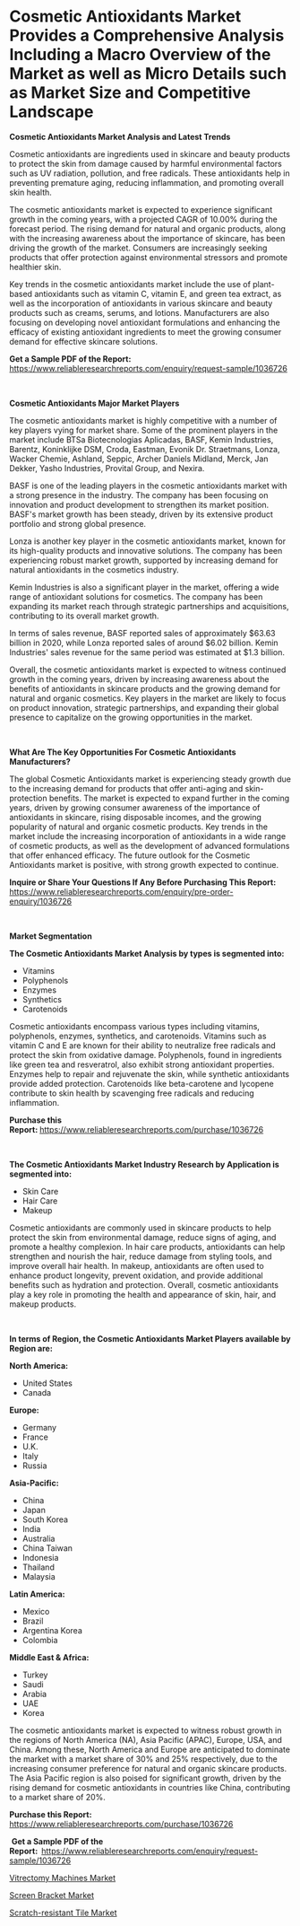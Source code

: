 <p><h1>Cosmetic Antioxidants Market Provides a Comprehensive Analysis Including a Macro Overview of the Market as well as Micro Details such as Market Size and Competitive Landscape</h1></p><p><strong>Cosmetic Antioxidants Market Analysis and Latest Trends</strong></p>
<p><p>Cosmetic antioxidants are ingredients used in skincare and beauty products to protect the skin from damage caused by harmful environmental factors such as UV radiation, pollution, and free radicals. These antioxidants help in preventing premature aging, reducing inflammation, and promoting overall skin health.</p><p>The cosmetic antioxidants market is expected to experience significant growth in the coming years, with a projected CAGR of 10.00% during the forecast period. The rising demand for natural and organic products, along with the increasing awareness about the importance of skincare, has been driving the growth of the market. Consumers are increasingly seeking products that offer protection against environmental stressors and promote healthier skin.</p><p>Key trends in the cosmetic antioxidants market include the use of plant-based antioxidants such as vitamin C, vitamin E, and green tea extract, as well as the incorporation of antioxidants in various skincare and beauty products such as creams, serums, and lotions. Manufacturers are also focusing on developing novel antioxidant formulations and enhancing the efficacy of existing antioxidant ingredients to meet the growing consumer demand for effective skincare solutions.</p></p>
<p><strong>Get a Sample PDF of the Report:&nbsp;</strong> <a href="https://www.reliableresearchreports.com/enquiry/request-sample/1036726">https://www.reliableresearchreports.com/enquiry/request-sample/1036726</a></p>
<p>&nbsp;</p>
<p><strong>Cosmetic Antioxidants Major Market Players</strong></p>
<p><p>The cosmetic antioxidants market is highly competitive with a number of key players vying for market share. Some of the prominent players in the market include BTSa Biotecnologias Aplicadas, BASF, Kemin Industries, Barentz, Koninklijke DSM, Croda, Eastman, Evonik Dr. Straetmans, Lonza, Wacker Chemie, Ashland, Seppic, Archer Daniels Midland, Merck, Jan Dekker, Yasho Industries, Provital Group, and Nexira.</p><p>BASF is one of the leading players in the cosmetic antioxidants market with a strong presence in the industry. The company has been focusing on innovation and product development to strengthen its market position. BASF's market growth has been steady, driven by its extensive product portfolio and strong global presence.</p><p>Lonza is another key player in the cosmetic antioxidants market, known for its high-quality products and innovative solutions. The company has been experiencing robust market growth, supported by increasing demand for natural antioxidants in the cosmetics industry.</p><p>Kemin Industries is also a significant player in the market, offering a wide range of antioxidant solutions for cosmetics. The company has been expanding its market reach through strategic partnerships and acquisitions, contributing to its overall market growth.</p><p>In terms of sales revenue, BASF reported sales of approximately $63.63 billion in 2020, while Lonza reported sales of around $6.02 billion. Kemin Industries' sales revenue for the same period was estimated at $1.3 billion.</p><p>Overall, the cosmetic antioxidants market is expected to witness continued growth in the coming years, driven by increasing awareness about the benefits of antioxidants in skincare products and the growing demand for natural and organic cosmetics. Key players in the market are likely to focus on product innovation, strategic partnerships, and expanding their global presence to capitalize on the growing opportunities in the market.</p></p>
<p>&nbsp;</p>
<p><strong>What Are The Key Opportunities For Cosmetic Antioxidants Manufacturers?</strong></p>
<p><p>The global Cosmetic Antioxidants market is experiencing steady growth due to the increasing demand for products that offer anti-aging and skin-protection benefits. The market is expected to expand further in the coming years, driven by growing consumer awareness of the importance of antioxidants in skincare, rising disposable incomes, and the growing popularity of natural and organic cosmetic products. Key trends in the market include the increasing incorporation of antioxidants in a wide range of cosmetic products, as well as the development of advanced formulations that offer enhanced efficacy. The future outlook for the Cosmetic Antioxidants market is positive, with strong growth expected to continue.</p></p>
<p><strong>Inquire or Share Your Questions If Any Before Purchasing This Report:</strong> <a href="https://www.reliableresearchreports.com/enquiry/pre-order-enquiry/1036726">https://www.reliableresearchreports.com/enquiry/pre-order-enquiry/1036726</a></p>
<p>&nbsp;</p>
<p><strong>Market Segmentation</strong></p>
<p><strong>The Cosmetic Antioxidants Market Analysis by types is segmented into:</strong></p>
<p><ul><li>Vitamins</li><li>Polyphenols</li><li>Enzymes</li><li>Synthetics</li><li>Carotenoids</li></ul></p>
<p><p>Cosmetic antioxidants encompass various types including vitamins, polyphenols, enzymes, synthetics, and carotenoids. Vitamins such as vitamin C and E are known for their ability to neutralize free radicals and protect the skin from oxidative damage. Polyphenols, found in ingredients like green tea and resveratrol, also exhibit strong antioxidant properties. Enzymes help to repair and rejuvenate the skin, while synthetic antioxidants provide added protection. Carotenoids like beta-carotene and lycopene contribute to skin health by scavenging free radicals and reducing inflammation.</p></p>
<p><strong>Purchase this Report:&nbsp;</strong><a href="https://www.reliableresearchreports.com/purchase/1036726">https://www.reliableresearchreports.com/purchase/1036726</a></p>
<p>&nbsp;</p>
<p><strong>The Cosmetic Antioxidants Market Industry Research by Application is segmented into:</strong></p>
<p><ul><li>Skin Care</li><li>Hair Care</li><li>Makeup</li></ul></p>
<p><p>Cosmetic antioxidants are commonly used in skincare products to help protect the skin from environmental damage, reduce signs of aging, and promote a healthy complexion. In hair care products, antioxidants can help strengthen and nourish the hair, reduce damage from styling tools, and improve overall hair health. In makeup, antioxidants are often used to enhance product longevity, prevent oxidation, and provide additional benefits such as hydration and protection. Overall, cosmetic antioxidants play a key role in promoting the health and appearance of skin, hair, and makeup products.</p></p>
<p>&nbsp;</p>
<p><strong>In terms of Region, the Cosmetic Antioxidants Market Players available by Region are:</strong></p>
<p>
    <p> <strong> North America: </strong>
        <ul>
            <li>United States</li>
            <li>Canada</li>
        </ul>
        </p> 
    <p> <strong> Europe: </strong>
        <ul>
            <li>Germany</li>
            <li>France</li>
            <li>U.K.</li>
            <li>Italy</li>
            <li>Russia</li>
        </ul>
        </p> 
    <p> <strong> Asia-Pacific: </strong>
        <ul>
            <li>China</li>
            <li>Japan</li>
            <li>South Korea</li>
            <li>India</li>
            <li>Australia</li>
            <li>China Taiwan</li>
            <li>Indonesia</li>
            <li>Thailand</li>
            <li>Malaysia</li>
        </ul>
        </p> 
    <p> <strong> Latin America: </strong>
        <ul>
            <li>Mexico</li>
            <li>Brazil</li>
            <li>Argentina Korea</li>
            <li>Colombia</li>
        </ul>
        </p> 
    <p> <strong> Middle East & Africa: </strong>
        <ul>
            <li>Turkey</li>
            <li>Saudi</li>
            <li>Arabia</li>
            <li>UAE</li>
            <li>Korea</li>
        </ul>
    </p>
    </p>
<p><p>The cosmetic antioxidants market is expected to witness robust growth in the regions of North America (NA), Asia Pacific (APAC), Europe, USA, and China. Among these, North America and Europe are anticipated to dominate the market with a market share of 30% and 25% respectively, due to the increasing consumer preference for natural and organic skincare products. The Asia Pacific region is also poised for significant growth, driven by the rising demand for cosmetic antioxidants in countries like China, contributing to a market share of 20%.</p></p>
<p><strong>Purchase this Report: </strong><a href="https://www.reliableresearchreports.com/purchase/1036726">https://www.reliableresearchreports.com/purchase/1036726</a></p>
<p>&nbsp;<strong>Get a Sample PDF of the Report:&nbsp;&nbsp;</strong><a href="https://www.reliableresearchreports.com/enquiry/request-sample/1036726">https://www.reliableresearchreports.com/enquiry/request-sample/1036726</a></p>
<p><strong></strong></p>
<p><p><a href="https://view.publitas.com/reportprime-1/vitrectomy-machines-market-size-share-trends-analysis-report-by-material-by-type-by-end-user-by-region-and-segment-forecasts-2023-2030/">Vitrectomy Machines Market</a></p><p><a href="https://view.publitas.com/reportprime-1/screen-bracket-market-size-market-share-and-global-market-analysis-report-2023-2030/">Screen Bracket Market</a></p><p><a href="https://view.publitas.com/reportprime-1/scratch-resistant-tile-market-insights-market-players-and-forecast-till-2030/">Scratch-resistant Tile Market</a></p></p>